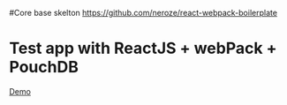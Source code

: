#Core base skelton 
https://github.com/neroze/react-webpack-boilerplate

# Test app with ReactJS + webPack + PouchDB
<a href="https://neroze.github.io/reactJS-webpack-pouchDB.github.io/" >Demo</a>